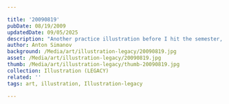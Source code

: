 ```yaml
---

title: '20090819'
pubDate: 08/19/2009
updatedDate: 09/05/2025
description: "Another practice illustration before I hit the semester, fairly quick, but I'm liking the outcome and process that I have been experimenting with. Let me know what you think and I hope you enjoy :)"
author: Anton Simanov
background: /Media/art/illustration-legacy/20090819.jpg
asset: /Media/art/illustration-legacy/20090819.jpg
thumb: /Media/art/illustration-legacy/thumb-20090819.jpg
collection: Illustration (LEGACY)
related: ''
tags: art, illustration, Illustration-legacy

---
```


